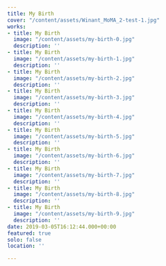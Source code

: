 ```yaml
---
title: My Birth
cover: "/content/assets/Winant_MoMA_2-test-1.jpg"
works:
- title: My Birth
  image: "/content/assets/my-birth-0.jpg"
  description: ''
- title: My Birth
  image: "/content/assets/my-birth-1.jpg"
  description: ''
- title: My Birth
  image: "/content/assets/my-birth-2.jpg"
  description: ''
- title: My Birth
  image: "/content/assets/my-birth-3.jpg"
  description: ''
- title: My Birth
  image: "/content/assets/my-birth-4.jpg"
  description: ''
- title: My Birth
  image: "/content/assets/my-birth-5.jpg"
  description: ''
- title: My Birth
  image: "/content/assets/my-birth-6.jpg"
  description: ''
- title: My Birth
  image: "/content/assets/my-birth-7.jpg"
  description: ''
- title: My Birth
  image: "/content/assets/my-birth-8.jpg"
  description: ''
- title: My Birth
  image: "/content/assets/my-birth-9.jpg"
  description: ''
date: 2019-03-05T16:12:44.000+00:00
featured: true
solo: false
location: ''

---
```

